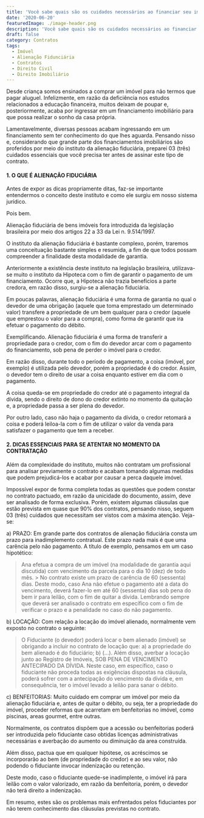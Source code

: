 ```yaml
---
title: 'Você sabe quais são os cuidados necessários ao financiar seu imóvel?'
date: '2020-06-20'
featuredImage: ./image-header.png
description: 'Você sabe quais são os cuidados necessários ao financiar seu imóvel?'
draft: false
category: Contratos
tags:
  - Imóvel
  - Alienação Fidunciária
  - Contratos
  - Direito Civil
  - Direito Imobiliário
---
```


Desde criança somos ensinados a comprar um imóvel para não termos que pagar aluguel. Infelizmente, em razão da deficiência nos estudos relacionados a educação financeira, muitos deixam de poupar e, posteriormente, acaba por ingressar em um financiamento imobiliário para que possa realizar o sonho da casa própria.

Lamentavelmente, diversas pessoas acabam ingressando em um financiamento sem ter conhecimento do que lhes aguarda. Pensando nisso e, considerando que grande parte dos financiamentos imobiliários são proferidos por meio do instituto da alienação fiduciária, preparei 03 (três) cuidados essenciais que você precisa ter antes de assinar este tipo de contrato.

#### 1. O QUE É ALIENAÇÃO FIDUCIÁRIA

Antes de expor as dicas propriamente ditas, faz-se importante entendermos o conceito deste instituto e como ele surgiu em nosso sistema jurídico.

Pois bem.

Alienação fiduciária de bens imóveis fora introduzida da legislação brasileira por meio dos artigos 22 a 33 da Lei n. 9.514/1997.

O instituto da alienação fiduciária é bastante complexo, porém, traremos uma conceituação bastante simples e resumida, a fim de que todos possam compreender a finalidade desta modalidade de garantia.

Anteriormente a existência deste instituto na legislação brasileira, utilizava-se muito o instituto da Hipoteca com o fim de garantir o pagamento de um financiamento. Ocorre que, a Hipoteca não trazia benefícios a parte credora, em razão disso, surgiu-se a alienação fiduciária.

Em poucas palavras, alienação fiduciária é uma forma de garantia no qual o devedor de uma obrigação (aquele que toma emprestado um determinado valor) transfere a propriedade de um bem qualquer para o credor (aquele que emprestou o valor para a compra), como forma de garantir que ira efetuar o pagamento do débito.

Exemplificando. Alienação fiduciária é uma forma de transferir a propriedade para o credor, com o fim do devedor arcar com o pagamento do financiamento, sob pena de perder o imóvel para o credor.

Em razão disso, durante todo o período de pagamento, a coisa (imóvel, por exemplo) é utilizada pelo devedor, porém a propriedade é do credor. Assim, o devedor tem o direito de usar a coisa enquanto estiver em dia com o pagamento.

A coisa queda-se em propriedade do credor até o pagamento integral da dívida, sendo o direito de dono do credor extinto no momento da quitação e, a propriedade passa a ser plena do devedor.

Por outro lado, caso não haja o pagamento da dívida, o credor retomará a coisa e poderá leiloa-la com o fim de utilizar o valor da venda para satisfazer o pagamento que tem a receber.

#### 2. DICAS ESSENCIAIS PARA SE ATENTAR NO MOMENTO DA CONTRATAÇÃO

Além da complexidade do instituto, muitos não contratam um profissional para analisar previamente o contrato e acabam tomando algumas medidas que podem prejudicá-los e acabar por causar a perca daquele imóvel.

Impossível expor de forma completa todas as questões que podem constar no contrato pactuado, em razão da unicidade do documento, assim, deve ser analisado de forma exclusiva. Porém, existem algumas cláusulas que estão prevista em quase que 90% dos contratos, pensando nisso, seguem 03 (três) cuidados que necessitam ser vistos com a máxima atenção. Veja-se:

a) PRAZO: Em grande parte dos contratos de alienação fiduciária consta um prazo para inadimplemento contratual. Este prazo nada mais é que uma carência pelo não pagamento. A título de exemplo, pensamos em um caso hipotético:

> Ana efetua a compra de um imóvel (na modalidade de garantia aqui discutida) com vencimento da parcela para o dia 10 (dez) de todo mês. > No contrato existe um prazo de carência de 60 (sessenta) dias. Deste modo, caso Ana não efetue o pagamento até a data do vencimento, deverá fazer-lo em até 60 (sessenta) dias sob pena do bem ir para leilão, com o fim de quitar a dívida.
> Lembrando sempre que deverá ser analisado o contrato em específico com o fim de verificar o prazo e a penalidade no caso do não pagamento.

b) LOCAÇÃO: Com relação a locação do imóvel alienado, normalmente vem exposto no contrato o seguinte:

> O Fiduciante (o devedor) poderá locar o bem alienado (imóvel) se obrigando a incluir no contrato de locação que: a) a propriedade do bem alienado é do fiduciário; b) (...). Além disso, averbar a locação junto ao Registro de Imóveis, SOB PENA DE VENCIMENTO ANTECIPADO DA DÍVIDA.
> Neste caso, em específico, caso o fiduciante não proceda todas as exigências dispostas na cláusula, poderá sofrer com a antecipação do vencimento da dívida e, em consequência, ter o imóvel levado a leilão para sanar o débito.

c) BENFEITORIAS: Muito cuidado em comprar um imóvel por meio da alienação fiduciária e, antes de quitar o débito, ou seja, ter a propriedade do imóvel, proceder reformas que acarretam em benfeitorias no imóvel, como piscinas, areas gourmet, entre outras.

Normalmente, os contratos dispõem que a acessão ou benfeitorias poderá ser introduzida pelo fiduciante caso obtidas licenças administrativas necessárias e averbação do aumento ou diminuição da area construída.

Além disso, pactua que em qualquer hipótese, os acréscimos se incorporarão ao bem (de propriedade do credor) e ao seu valor, não podendo o fiduciante invocar indenização ou retenção.

Deste modo, caso o fiduciante quede-se inadimplente, o imóvel irá para leilão com o valor valorizado, em razão da benfeitoria, porém, o devedor não terá direito a indenização.

Em resumo, estes são os problemas mais enfrentados pelos fiduciantes por não terem conhecimento das cláusulas previstas no contrato.

